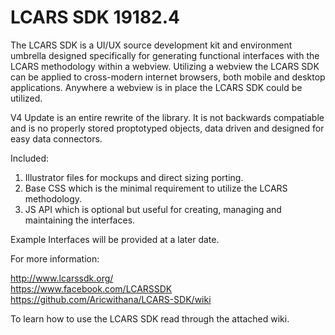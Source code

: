 LCARS SDK 19182.4
============

The LCARS SDK is a UI/UX source development kit and environment umbrella designed specifically for generating functional interfaces with the LCARS methodology within a webview.  Utilizing a webview the LCARS SDK can be applied to cross-modern internet browsers, both mobile and desktop applications.  Anywhere a webview is in place the LCARS SDK could be utilized.

V4 Update is an entire rewrite of the library.  It is not backwards compatiable and is no properly stored proptotyped objects, data driven and designed for easy data connectors.  

Included:

1. Illustrator files for mockups and direct sizing porting.
2. Base CSS which is the minimal requirement to utilize the LCARS methodology.
3. JS API which is optional but useful for creating, managing and maintaining the interfaces.

Example Interfaces will be provided at a later date.

For more information:

http://www.lcarssdk.org/ <br>
https://www.facebook.com/LCARSSDK <br>
https://github.com/Aricwithana/LCARS-SDK/wiki <br>

To learn how to use the LCARS SDK read through the attached wiki.
